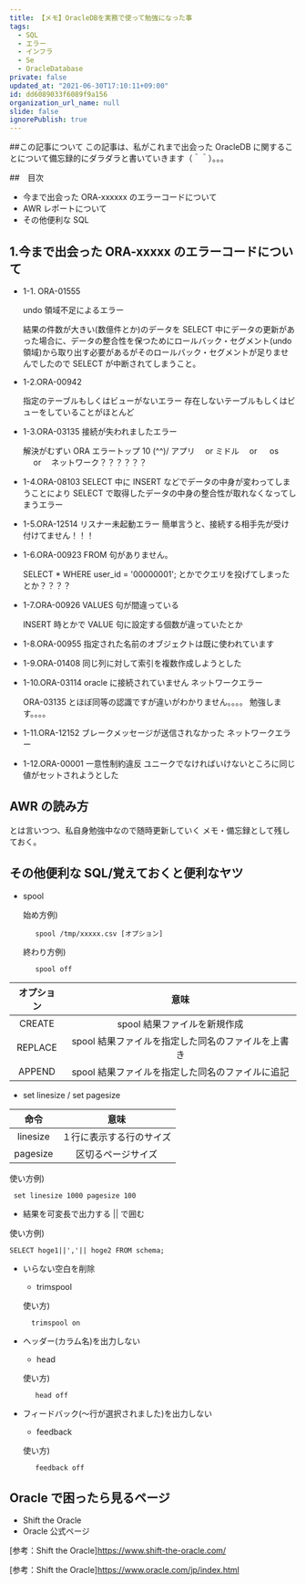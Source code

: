 ```yaml
---
title: 【メモ】OracleDBを実務で使って勉強になった事
tags:
  - SQL
  - エラー
  - インフラ
  - Se
  - OracleDatabase
private: false
updated_at: "2021-06-30T17:10:11+09:00"
id: dd6089033f6089f9a156
organization_url_name: null
slide: false
ignorePublish: true
---
```


##この記事について
この記事は、私がこれまで出会った OracleDB に関することについて備忘録的にダラダラと書いていきます（＾＾）。。。

##　目次

- 今まで出会った ORA-xxxxxx のエラーコードについて
- AWR レポートについて
- その他便利な SQL

## 1.今まで出会った ORA-xxxxx のエラーコードについて

- 1-1. ORA-01555

  undo 領域不足によるエラー

  結果の件数が大きい(数億件とか)のデータを SELECT 中にデータの更新があった場合に、データの整合性を保つためにロールバック・セグメント(undo 領域)から取り出す必要があるがそのロールバック・セグメントが足りませんでしたので SELECT が中断されてしまうこと。

- 1-2.ORA-00942

  指定のテーブルもしくはビューがないエラー
  存在しないテーブルもしくはビューをしていることがほとんど

- 1-3.ORA-03135
  接続が失われましたエラー

  解決がむずい ORA エラートップ 10 \(^^)/
  アプリ　 or ミドル　 or 　 os 　 or 　ネットワーク？？？？？？

- 1-4.ORA-08103
  SELECT 中に INSERT などでデータの中身が変わってしまうことにより
  SELECT で取得したデータの中身の整合性が取れなくなってしまうエラー

- 1-5.ORA-12514
  リスナー未起動エラー
  簡単言うと、接続する相手先が受け付けてません！！！

- 1-6.ORA-00923
  FROM 句がありません。

  SELECT \* WHERE user_id = '00000001';
  とかでクエリを投げてしまったとか？？？？

- 1-7.ORA-00926
  VALUES 句が間違っている

  INSERT 時とかで VALUE 句に設定する個数が違っていたとか

- 1-8.ORA-00955
  指定された名前のオブジェクトは既に使われています

- 1-9.ORA-01408
  同じ列に対して索引を複数作成しようとした

- 1-10.ORA-03114
  oracle に接続されていません
  ネットワークエラー

  ORA-03135 とほぼ同等の認識ですが違いがわかりません。。。。
  勉強します。。。。

- 1-11.ORA-12152
  ブレークメッセージが送信されなかった
  ネットワークエラー

- 1-12.ORA-00001
  一意性制約違反
  ユニークでなければいけないところに同じ値がセットされようとした

## AWR の読み方

とは言いつつ、私自身勉強中なので随時更新していく
メモ・備忘録として残しておく。

## その他便利な SQL/覚えておくと便利なヤツ

- spool

  始め方例)

         spool /tmp/xxxxx.csv [オプション]

  終わり方例)

         spool off

| オプション |                        意味                        |
| :--------: | :------------------------------------------------: |
|   CREATE   |            spool 結果ファイルを新規作成            |
|  REPLACE   | spool 結果ファイルを指定した同名のファイルを上書き |
|   APPEND   |  spool 結果ファイルを指定した同名のファイルに追記  |

- set linesize / set pagesize

|   命令   |           意味           |
| :------: | :----------------------: |
| linesize | １行に表示する行のサイズ |
| pagesize |    区切るページサイズ    |

使い方例)

     set linesize 1000 pagesize 100

- 結果を可変長で出力する
  || で囲む

使い方例)

    SELECT hoge1||','|| hoge2 FROM schema;

- いらない空白を削除

  - trimspool

  使い方)

        trimspool on

- ヘッダー(カラム名)を出力しない

  - head

  使い方)

         head off

- フィードバック(〜行が選択されました)を出力しない

  - feedback

  使い方)

         feedback off

## Oracle で困ったら見るページ

- Shift the Oracle
- Oracle 公式ページ

[参考：Shift the Oracle]https://www.shift-the-oracle.com/

[参考：Shift the Oracle]https://www.oracle.com/jp/index.html
